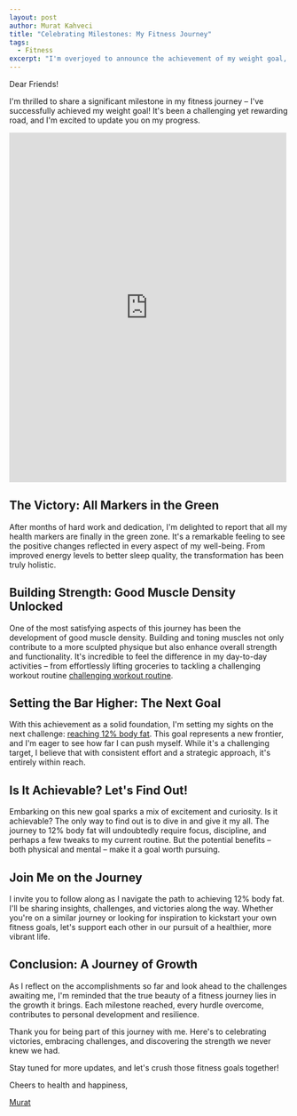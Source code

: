 ```yaml
---
layout: post
author: Murat Kahveci
title: "Celebrating Milestones: My Fitness Journey"
tags: 
  - Fitness
excerpt: "I'm overjoyed to announce the achievement of my weight goal, marking a significant milestone in my fitness journey. All health markers are now in the green, a testament to months of unwavering dedication. Witnessing positive changes in energy levels and sleep quality has been incredibly rewarding. Another triumph is the development of good muscle density, enhancing strength and functionality in my daily activities. Looking ahead, my next ambitious goal is to attain 12% body fat. While it poses a challenge, I'm confident that with consistent effort and a strategic approach, it's an achievable target. Join me on this journey as I share insights, challenges, and victories, and let's support each other in the pursuit of a healthier, more vibrant life."
---
```


Dear Friends!

I'm thrilled to share a significant milestone in my fitness journey – I've successfully achieved my weight goal! It's been a challenging yet rewarding road, and I'm excited to update you on my progress.

<iframe src="https://www.facebook.com/plugins/post.php?href=https%3A%2F%2Fwww.facebook.com%2Fkahveci.pw%2Fposts%2Fpfbid0dZ9Lga3NtJg7mQq5SeLDR9mTakYa6Gpi52DJhSDyHot2wFmrtzs2Y3QfuCSvGL4El&show_text=true&width=500" width="500" height="629" style="border:none;overflow:hidden" scrolling="no" frameborder="0" allowfullscreen="true" allow="autoplay; clipboard-write; encrypted-media; picture-in-picture; web-share"></iframe>

## The Victory: All Markers in the Green

After months of hard work and dedication, I'm delighted to report that all my health markers are finally in the green zone. It's a remarkable feeling to see the positive changes reflected in every aspect of my well-being. From improved energy levels to better sleep quality, the transformation has been truly holistic.

## Building Strength: Good Muscle Density Unlocked

One of the most satisfying aspects of this journey has been the development of good muscle density. Building and toning muscles not only contribute to a more sculpted physique but also enhance overall strength and functionality. It's incredible to feel the difference in my day-to-day activities – from effortlessly lifting groceries to tackling a challenging workout routine [challenging workout routine](https://www.facebook.com/reel/1402582314025811).

## Setting the Bar Higher: The Next Goal

With this achievement as a solid foundation, I'm setting my sights on the next challenge: [reaching 12% body fat](/kzb). This goal represents a new frontier, and I'm eager to see how far I can push myself. While it's a challenging target, I believe that with consistent effort and a strategic approach, it's entirely within reach.

## Is It Achievable? Let's Find Out!

Embarking on this new goal sparks a mix of excitement and curiosity. Is it achievable? The only way to find out is to dive in and give it my all. The journey to 12% body fat will undoubtedly require focus, discipline, and perhaps a few tweaks to my current routine. But the potential benefits – both physical and mental – make it a goal worth pursuing.

## Join Me on the Journey

I invite you to follow along as I navigate the path to achieving 12% body fat. I'll be sharing insights, challenges, and victories along the way. Whether you're on a similar journey or looking for inspiration to kickstart your own fitness goals, let's support each other in our pursuit of a healthier, more vibrant life.

## Conclusion: A Journey of Growth

As I reflect on the accomplishments so far and look ahead to the challenges awaiting me, I'm reminded that the true beauty of a fitness journey lies in the growth it brings. Each milestone reached, every hurdle overcome, contributes to personal development and resilience.

Thank you for being part of this journey with me. Here's to celebrating victories, embracing challenges, and discovering the strength we never knew we had.

Stay tuned for more updates, and let's crush those fitness goals together!

Cheers to health and happiness,

[Murat](/murat)
